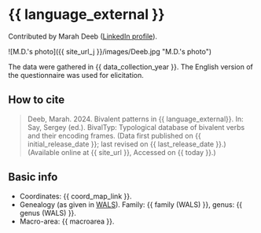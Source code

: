 # {{ language_external }}
Contributed by Marah Deeb ([LinkedIn profile](linkedin.com/in/marah-deeb-68a92b24b)).

![M.D.'s photo]({{ site_url_j }}/images/Deeb.jpg "M.D.'s photo")

The data were gathered in {{ data_collection_year }}. The English version of the questionnaire was used for elicitation.

## How to cite
> Deeb, Marah. 2024. Bivalent patterns in {{ language_external}}. 
> In: Say, Sergey (ed.). BivalTyp: Typological database of bivalent verbs and their encoding frames. 
> (Data first published on {{ initial_release_date }}; 
> last revised on {{ last_release_date }}.) (Available online at {{ site_url }}, 
> Accessed on {{ today }}.)

## Basic info
- Coordinates: {{ coord_map_link }}.
- Genealogy (as given in [WALS](https://wals.info/)). Family: {{ family (WALS) }}, genus: {{ genus (WALS) }}.
- Macro-area: {{ macroarea }}.

